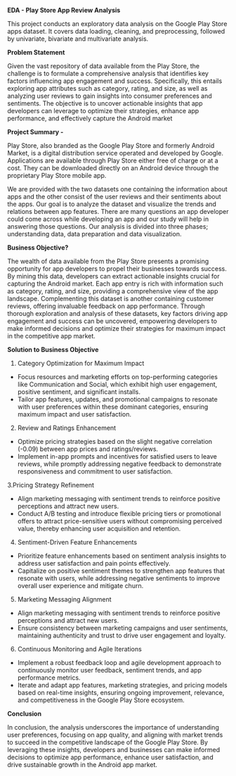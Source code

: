 **EDA - Play Store App Review Analysis**

This project conducts an exploratory data analysis on the Google Play Store apps dataset. It covers data loading, cleaning, and preprocessing, followed by univariate, bivariate and multivariate analysis.


**Problem Statement**

Given the vast repository of data available from the Play Store, the challenge is to formulate a comprehensive analysis that identifies key factors influencing app engagement and success. Specifically, this entails exploring app attributes such as category, rating, and size, as well as analyzing user reviews to gain insights into consumer preferences and sentiments. The objective is to uncover actionable insights that app developers can leverage to optimize their strategies, enhance app performance, and effectively capture the Android market


**Project Summary -**

Play Store, also branded as the Google Play Store and formerly Android Market, is a digital distribution service operated and developed by Google. Applications are available through Play Store either free of charge or at a cost. They can be downloaded directly on an Android device through the proprietary Play Store mobile app.

We are provided with the two datasets one containing the information about apps and the other consist of the user reviews and their sentiments about the apps. Our goal is to analyze the dataset and visualize the trends and relations between app features. There are many questions an app developer could come across while developing an app and our study will help in answering those questions. Our analysis is divided into three phases; understanding data, data preparation and data visualization.


**Business Objective?**

The wealth of data available from the Play Store presents a promising opportunity for app developers to propel their businesses towards success. By mining this data, developers can extract actionable insights crucial for capturing the Android market. Each app entry is rich with information such as category, rating, and size, providing a comprehensive view of the app landscape. Complementing this dataset is another containing customer reviews, offering invaluable feedback on app performance. Through thorough exploration and analysis of these datasets, key factors driving app engagement and success can be uncovered, empowering developers to make informed decisions and optimize their strategies for maximum impact in the competitive app market.


**Solution to Business Objective**

1. Category Optimization for Maximum Impact
* Focus resources and marketing efforts on top-performing categories like Communication and Social, which exhibit high user engagement, positive sentiment, and significant installs.
* Tailor app features, updates, and promotional campaigns to resonate with user preferences within these dominant categories, ensuring maximum impact and user satisfaction.

2. Review and Ratings Enhancement
* Optimize pricing strategies based on the slight negative correlation (-0.09) between app prices and ratings/reviews.
* Implement in-app prompts and incentives for satisfied users to leave reviews, while promptly addressing negative feedback to demonstrate responsiveness and commitment to user satisfaction.

3.Pricing Strategy Refinement
* Align marketing messaging with sentiment trends to reinforce positive perceptions and attract new users.
* Conduct A/B testing and introduce flexible pricing tiers or promotional offers to attract price-sensitive users without compromising perceived value, thereby enhancing user acquisition and retention.

4. Sentiment-Driven Feature Enhancements
* Prioritize feature enhancements based on sentiment analysis insights to address user satisfaction and pain points effectively.
* Capitalize on positive sentiment themes to strengthen app features that resonate with users, while addressing negative sentiments to improve overall user experience and mitigate churn.

5. Marketing Messaging Alignment
* Align marketing messaging with sentiment trends to reinforce positive perceptions and attract new users.
* Ensure consistency between marketing campaigns and user sentiments, maintaining authenticity and trust to drive user engagement and loyalty.

6. Continuous Monitoring and Agile Iterations
* Implement a robust feedback loop and agile development approach to continuously monitor user feedback, sentiment trends, and app performance metrics.
* Iterate and adapt app features, marketing strategies, and pricing models based on real-time insights, ensuring ongoing improvement, relevance, and competitiveness in the Google Play Store ecosystem.



**Conclusion**

In conclusion, the analysis underscores the importance of understanding user preferences, focusing on app quality, and aligning with market trends to succeed in the competitive landscape of the Google Play Store. By leveraging these insights, developers and businesses can make informed decisions to optimize app performance, enhance user satisfaction, and drive sustainable growth in the Android app market.
